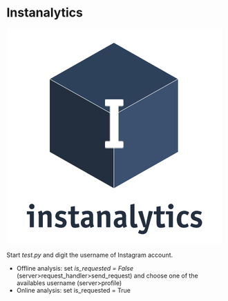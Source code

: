 # Instanalytics
![GitHub Logo](./logo.png)

Start *test.py* and digit the username of Instagram account.
- Offline analysis: set *is_requested = False* (server>request_handler>send_request) and choose one of the availables username (server>profile)
- Online analysis: set is_requested = True

